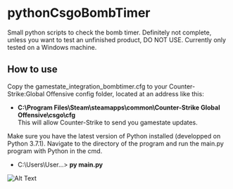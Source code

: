 # pythonCsgoBombTimer
Small python scripts to check the bomb timer. Definitely not complete, unless you want to test an unfinished product, DO NOT USE.
Currently only tested on a Windows machine.

## How to use

Copy the gamestate_integration_bombtimer.cfg to your Counter-Strike:Global Offensive config folder, located at an address like this:
- **C:\Program Files\Steam\steamapps\common\Counter-Strike Global Offensive\csgo\cfg**<br>
This will allow Counter-Strike to send you gamestate updates.

Make sure you have the latest version of Python installed (developped on Python 3.7.1).
Navigate to the directory of the program and run the main.py program with Python in the cmd.
- C:\Users\User...> **py main.py**

![Alt Text](https://i.imgur.com/FMQIoSb.png?1)
